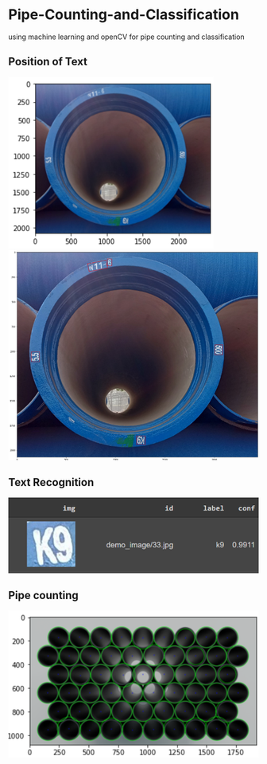 # Pipe-Counting-and-Classification
using machine learning and openCV for pipe counting and classification


## Position of Text

![Screenshot](1.png)
![Screenshot](2.png)


## Text Recognition

![Screenshot](5.png)


## Pipe counting

![Screenshot](6.png)
